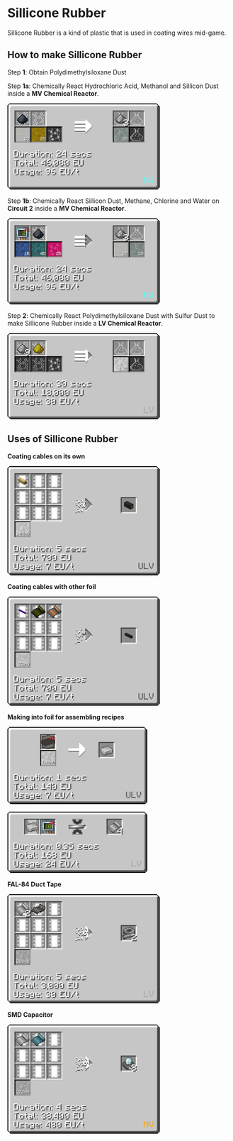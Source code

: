 # Sillicone Rubber

Sillicone Rubber is a kind of plastic that is used in coating wires mid-game.

## How to make Sillicone Rubber

Step **1**: Obtain Polydimethylsiloxane Dust


Step **1a**: Chemically React Hydrochloric Acid, Methanol and Sillicon Dust inside a **MV Chemical Reactor**.

![how to make polydimethylsiloxane dust](Images2/chemical_reactor_polydimethylsiloxane_from_silicon.png)

Step **1b**: Chemically React Sillicon Dust, Methane, Chlorine and Water on **Circuit 2** inside a **MV Chemical Reactor**.

![how to make polydimethylsiloxane dust(2)](Images2/chemical_reactor_polydimetnylsiloxane_from_elements.png)

Step **2**: Chemically React Polydimethylsiloxane Dust with Sulfur Dust to make Sillicone Rubber inside a **LV Chemical Reactor**.

![making sillicone rubber](Images2/chemical_reactor_silicone_rubber.png)

## Uses of Sillicone Rubber

**Coating cables on its own**

![coating cables](Images2/assembler_cover_cupronickel_wire_gt_quadruple_silicone.png)

**Coating cables with other foil**

![coating cables with foil](Images2/assembler_cover_zirconium_selenide_diiodide_wire_gt_single_silicone.png)

**Making into foil for assembling recipes**

![turning into ingot](Images2/fluid_solidifier_solidify_silicone_rubber_to_ingot.png)

![turning into foil](Images2/bender_bend_silicone_rubber_ingot_to_foil.png)

**FAL-84 Duct Tape**

![assembling recipes](Images2/assembler_duct_tape_silicone_rubber.png)

**SMD Capacitor**

![assembling recipes2](Images2/assembler_smd_capacitor_silicone.png)
